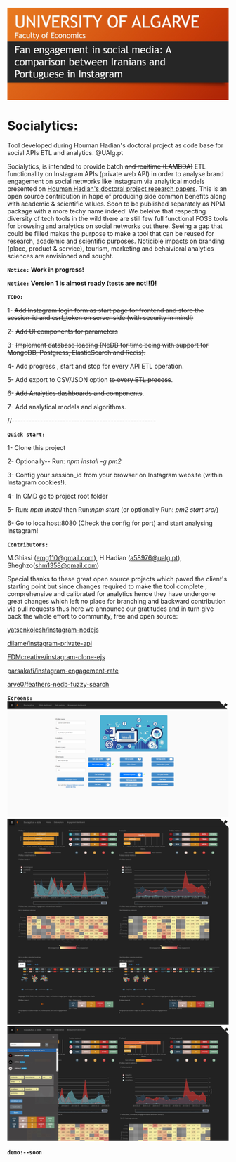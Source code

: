 ![houmanhadian.github.io](./public/img/hhadianproject.png?raw=true "Houman Hadian's Doctoral Project")
# Socialytics:
Tool developed during Houman Hadian's doctoral project as code base for social APIs ETL and analytics.
@UAlg.pt

Socialytics, is intended to provide batch ~~and realtime (LAMBDA)~~ ETL functionality on Instagram APIs (private web API)
in order to analyse brand engagement on social networks like Instagram via analytical models presented on 
[Houman Hadian's doctoral project research papers](https://houmanhadian.github.io/). This is an open source contribution in hope of producing side common benefits along with academic & scientific values. Soon to be published separately as NPM package with a more techy name indeed! We beleive that respecting diversity of tech tools in the wild there are still few full functional FOSS tools for browsing and analytics on social networks out there. Seeing a gap that could be filled makes the purpose to make a tool that can be reused for research, academic and scientific purposes. Noticible impacts on branding (place, product & service), tourism, marketing and behaivioral analytics sciences are envisioned and sought.

**`Notice:` Work in progress!**

**`Notice:` Version 1 is almost ready (tests are not!!!)!**

**`TODO:`**

1- ~~Add Instagram login form as start page for frontend and store the session-id and csrf_token on server side (with security in mind!)~~

2- ~~Add UI components for parameters~~

3- ~~Implement database loading (NeDB for time being with support for MongoDB, Postgress, ElasticSearch and Redis).~~

4- Add progress , start and stop for every API ETL operation.

5- Add export to CSV/JSON option ~~to every ETL process~~.

6- ~~Add Analytics dashboards and components~~.

7- Add analytical models and algorithms.


//---------------------------------------------------


**`Quick start:`** 

1- Clone this project

2- Optionally-- Run: _npm install -g pm2_

3- Config your session_id  from your browser on Instagram website (within Instagram cookies!).

4- In CMD go to project root folder

5- Run: _npm install_ then Run:_npm start_  (or optionally Run: _pm2 start src/_)

6- Go to localhost:8080 (Check the config for port) and start analysing Instagram!


**`Contributors:`**
 
 M.Ghiasi (emg110@gmail.com), H.Hadian (a58976@ualg.pt), Sheghzo(shm1358@gmail.com)

Special thanks to these great open source projects which paved the client's starting point but since changes required to make the tool complete , comprehensive and calibrated for analytics hence they have undergone great changes which left no place for branching and backward contribution via pull requests thus here we announce our gratitudes and in turn give back the whole effort to community, free and open source:

[yatsenkolesh/instagram-nodejs](https://www.github.com/yatsenkolesh/instagram-nodejs)


[dilame/instagram-private-api](https://www.github.com/dilame/instagram-private-api)


[FDMcreative/instagram-clone-ejs](https://github.com/FDMcreative/instagram-clone-ejs)


[parsakafi/instagram-engagement-rate](https://github.com/parsakafi/instagram-engagement-rate)


[arve0/feathers-nedb-fuzzy-search](https://github.com/arve0/feathers-nedb-fuzzy-search)

**`Screens:`**
![houmanhadian.github.io](./public/img/home_screen.png?raw=true "Houman Hadian's Doctoral Project")
![houmanhadian.github.io](./public/img/stats_screen.png?raw=true "Houman Hadian's Doctoral Project")
![houmanhadian.github.io](./public/img/stats_search.jpg?raw=true "Houman Hadian's Doctoral Project")

**`demo:--soon`**
